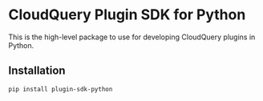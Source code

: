 # CloudQuery Plugin SDK for Python

This is the high-level package to use for developing CloudQuery plugins in Python.

## Installation

```commandline
pip install plugin-sdk-python
```